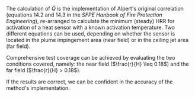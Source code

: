 The calculation of $\dot{Q}$ is the implementation of Alpert's original correlation
(equations 14.2 and 14.3 in the _SFPE Hanbook of Fire Protection Engineering_),
re-arranged to calculate the minimum (steady) HRR for activation of a heat sensor
with a known activation temperature. Two different equations can be used, depending
on whether the sensor is located in the plume impingement area (near field) or
in the ceiling jet area (far field).

Comprehensive test coverage can be achieved by evaluating the two conditions covered,
namely: the near field ($\frac{r}{H} \leq 0.18$) and the far field
($\frac{r}{H} > 0.18$).

If the results are correct, we can be confident in
the accuracy of the method's implementation.
